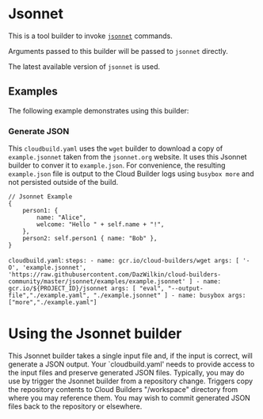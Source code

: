 # Jsonnet

This is a tool builder to invoke [`jsonnet`](http://jsonnet.org/) commands.

Arguments passed to this builder will be passed to `jsonnet` directly.

The latest available version of `jsonnet` is used.

## Examples

The following example demonstrates using this builder:

### Generate JSON

This `cloudbuild.yaml` uses the `wget` builder to download a copy of
`example.jsonnet` taken from the `jsonnet.org` website. It uses this Jsonnet
builder to conver it to `example.json`. For convenience, the resulting
`example.json` file is output to the Cloud Builder logs using `busybox more` and
not persisted outside of the build.

```
// Jsonnet Example
{
    person1: {
        name: "Alice",
        welcome: "Hello " + self.name + "!",
    },
    person2: self.person1 { name: "Bob" },
}
```

`cloudbuild.yaml`: `steps: - name: gcr.io/cloud-builders/wget args: [ '-O',
'example.jsonnet',
'https://raw.githubusercontent.com/DazWilkin/cloud-builders-community/master/jsonnet/examples/example.jsonnet'
] - name: gcr.io/${PROJECT_ID}/jsonnet args: [ "eval",
"--output-file","./example.yaml", "./example.jsonnet" ] - name: busybox args:
["more","./example.yaml"]`

# Using the Jsonnet builder

This Jsonnet builder takes a single input file and, if the input is correct,
will generate a JSON output. Your `cloudbuild.yaml' needs to provide access to
the input files and preserve generated JSON files. Typically, you may do use by
trigger the Jsonnet builder from a repository change. Triggers copy the
repository contents to Cloud Builders "/workspace" directory from where you may
reference them. You may wish to commit generated JSON files back to the
repository or elsewhere.
